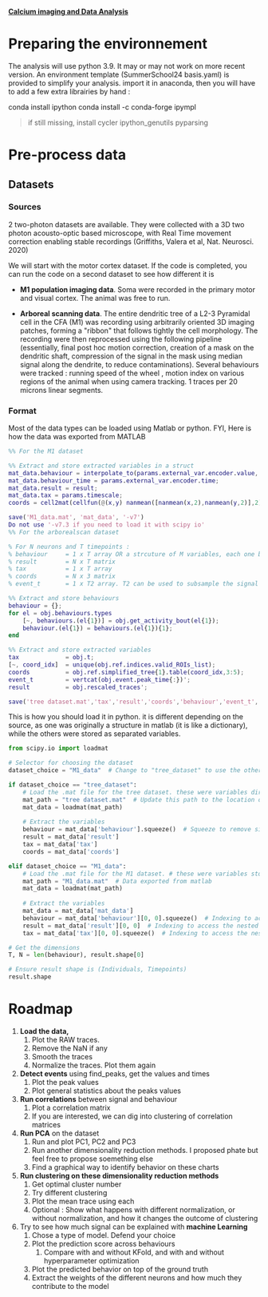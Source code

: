 **<u>Calcium imaging and Data Analysis</u>**

# Preparing the environnement

The analysis will use python 3.9. It may or may not work on more recent version. An environment template (SummerSchool24 basis.yaml) is provided to simplify your analysis. import it in anaconda, then you will have to add a few extra librairies by hand :

conda install ipython
conda install -c conda-forge ipympl

> if still missing, install 
> cycler
> ipython_genutils
> pyparsing 




# Pre-process data

## Datasets

### Sources

2 two-photon datasets are available. They were collected with a 3D two photon acousto-optic based microscope, with Real Time movement correction enabling stable recordings (Griffiths, Valera et al, Nat. Neurosci. 2020)

We will start with the motor cortex dataset. If the code is completed, you can run the code on a second dataset to see how different it is

* **M1 population imaging data**. Soma were recorded in the primary motor and visual cortex. The animal was  free to run. 

* **Arboreal scanning data**. The entire dendritic tree of a L2-3 Pyramidal cell in the CFA (M1) was recording using arbitrarily oriented 3D imaging patches, forming a "ribbon"  that follows tightly the cell morphology. The recording were then reprocessed using the following pipeline (essentially, final post hoc motion correction, creation of a mask on the dendritic shaft, compression of the signal in the mask using median signal along the dendrite, to reduce contaminations). Several behaviours were tracked : running speed of the wheel , motion index on various regions of the animal when using camera tracking. 1 traces per 20 microns linear segments. 

  

### Format

Most of the data types can be loaded using Matlab or python. FYI, Here is how the data was exported from MATLAB

```matlab
%% For the M1 dataset

%% Extract and store extracted variables in a struct
mat_data.behaviour = interpolate_to(params.external_var.encoder.value, size(result,2)); % interpolate_to is a custom function that match the sampling of the behaviour data to the calcium imaging data.
mat_data.behaviour_time = params.external_var.encoder.time;
mat_data.result = result;
mat_data.tax = params.timescale;
coords = cell2mat(cellfun(@(x,y) nanmean([nanmean(x,2),nanmean(y,2)],2), h.start_pixels, h.stop_pixels, 'UniformOutput', false));

save('M1_data.mat', 'mat_data', '-v7')
Do not use '-v7.3 if you need to load it with scipy io'
%% For the arborealscan dataset

% For N neurons and T timepoints : 
% behaviour 	= 1 x T array OR a strcuture of M variables, each one being a 1 x T array
% result 		= N x T matrix
% tax 			= 1 x T array 
% coords 		= N x 3 matrix
% event_t 		= 1 x T2 array. T2 can be used to subsample the signal

%% Extract and store behaviours
behaviour = {};
for el = obj.behaviours.types
    [~, behaviours.(el{1})] = obj.get_activity_bout(el{1});
    behaviour.(el{1}) = behaviours.(el{1}){1};
end

%% Extract and store extracted variables
tax 			= obj.t;
[~, coord_idx] 	= unique(obj.ref.indices.valid_ROIs_list);
coords 			= obj.ref.simplified_tree{1}.table(coord_idx,3:5);
event_t 		= vertcat(obj.event.peak_time{:})';
result 			= obj.rescaled_traces';

save('tree dataset.mat','tax','result','coords','behaviour','event_t','-v7'); % Do not use '-v7.3 if you need to load it with scipy io'
```

This is how you should load it in python. it is different depending on the source, as one was originally a structure in matlab (it is like a dictionary), while the others were stored as separated variables.

```python
from scipy.io import loadmat

# Selector for choosing the dataset
dataset_choice = "M1_data"  # Change to "tree_dataset" to use the other dataset

if dataset_choice == "tree_dataset":
    # Load the .mat file for the tree dataset. these were variables directly stored in the .mat file
    mat_path = "tree dataset.mat"  # Update this path to the location of your .mat file
    mat_data = loadmat(mat_path)
    
    # Extract the variables
    behaviour = mat_data['behaviour'].squeeze()  # Squeeze to remove single-dimensional entries
    result = mat_data['result']
    tax = mat_data['tax']
    coords = mat_data['coords']

elif dataset_choice == "M1_data":
    # Load the .mat file for the M1 dataset. # these were variables stored in a structure in the .mat file
    mat_path = "M1_data.mat"  # Data exported from matlab
    mat_data = loadmat(mat_path)
    
    # Extract the variables
    mat_data = mat_data['mat_data']
    behaviour = mat_data['behaviour'][0, 0].squeeze()  # Indexing to access the nested structure and squeeze to remove single-dimensional entries
    result = mat_data['result'][0, 0]  # Indexing to access the nested structure
    tax = mat_data['tax'][0, 0].squeeze()  # Indexing to access the nested structure and squeeze to remove single-dimensional entries

# Get the dimensions
T, N = len(behaviour), result.shape[0]

# Ensure result shape is (Individuals, Timepoints)
result.shape
```



# Roadmap

1. **Load the data,** 
   1. Plot the RAW traces. 
   2. Remove the NaN if any
   3. Smooth the traces
   4. Normalize the traces. Plot them again
2. **Detect events** using find_peaks, get the values and times
   1. Plot the peak values
   2. Plot general statistics about the peaks values
3. **Run correlations** between signal and behaviour
   1. Plot a correlation matrix
   1. If you are interested, we can dig into clustering of correlation matrices
4. **Run PCA** on the dataset
   1. Run and plot PC1, PC2 and PC3
   2. Run another dimensionality reduction methods. I proposed phate but feel free to propose soemething else
   3. Find a graphical way to identify behavior on these charts
5. **Run clustering on these dimensionality reduction methods**
   1. Get optimal cluster number
   2. Try different clustering
   3. Plot the mean trace using each 
   4. Optional : Show what happens with different normalization, or without normalization, and how it changes the outcome of clustering
6. Try to see how much signal can be explained with **machine Learning**
   1. Chose a type of model. Defend your choice
   2. Plot the prediction score across behaviours
      1.  Compare with and without KFold, and with and without hyperparameter optimization
   3. Plot the predicted behavior on top of the ground truth
   4. Extract the weights of the different neurons and how much they contribute to the model

